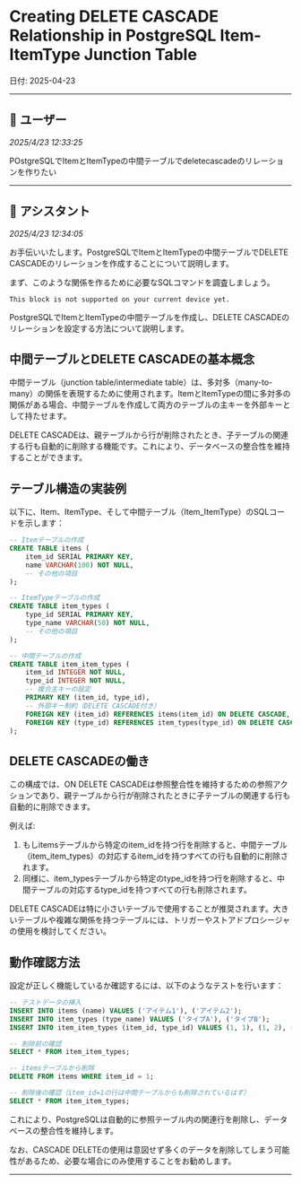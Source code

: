 # Creating DELETE CASCADE Relationship in PostgreSQL Item-ItemType Junction Table

日付: 2025-04-23

---

## 👤 ユーザー
*2025/4/23 12:33:25*

POstgreSQLでItemとItemTypeの中間テーブルでdeletecascadeのリレーションを作りたい

---

## 🤖 アシスタント
*2025/4/23 12:34:05*

お手伝いいたします。PostgreSQLでItemとItemTypeの中間テーブルでDELETE CASCADEのリレーションを作成することについて説明します。

まず、このような関係を作るために必要なSQLコマンドを調査しましょう。
```
This block is not supported on your current device yet.
```



PostgreSQLでItemとItemTypeの中間テーブルを作成し、DELETE CASCADEのリレーションを設定する方法について説明します。

## 中間テーブルとDELETE CASCADEの基本概念

中間テーブル（junction table/intermediate table）は、多対多（many-to-many）の関係を表現するために使用されます。ItemとItemTypeの間に多対多の関係がある場合、中間テーブルを作成して両方のテーブルの主キーを外部キーとして持たせます。

DELETE CASCADEは、親テーブルから行が削除されたとき、子テーブルの関連する行も自動的に削除する機能です。これにより、データベースの整合性を維持することができます。

## テーブル構造の実装例

以下に、Item、ItemType、そして中間テーブル（Item_ItemType）のSQLコードを示します：

```sql
-- Itemテーブルの作成
CREATE TABLE items (
    item_id SERIAL PRIMARY KEY,
    name VARCHAR(100) NOT NULL,
    -- その他の項目
);

-- ItemTypeテーブルの作成
CREATE TABLE item_types (
    type_id SERIAL PRIMARY KEY,
    type_name VARCHAR(50) NOT NULL,
    -- その他の項目
);

-- 中間テーブルの作成
CREATE TABLE item_item_types (
    item_id INTEGER NOT NULL,
    type_id INTEGER NOT NULL,
    -- 複合主キーの設定
    PRIMARY KEY (item_id, type_id),
    -- 外部キー制約（DELETE CASCADE付き）
    FOREIGN KEY (item_id) REFERENCES items(item_id) ON DELETE CASCADE,
    FOREIGN KEY (type_id) REFERENCES item_types(type_id) ON DELETE CASCADE
);
```

## DELETE CASCADEの働き

この構成では、ON DELETE CASCADEは参照整合性を維持するための参照アクションであり、親テーブルから行が削除されたときに子テーブルの関連する行も自動的に削除できます。

例えば:
1. もしitemsテーブルから特定のitem_idを持つ行を削除すると、中間テーブル（item_item_types）の対応するitem_idを持つすべての行も自動的に削除されます。
2. 同様に、item_typesテーブルから特定のtype_idを持つ行を削除すると、中間テーブルの対応するtype_idを持つすべての行も削除されます。

DELETE CASCADEは特に小さいテーブルで使用することが推奨されます。大きいテーブルや複雑な関係を持つテーブルには、トリガーやストアドプロシージャの使用を検討してください。

## 動作確認方法

設定が正しく機能しているか確認するには、以下のようなテストを行います：

```sql
-- テストデータの挿入
INSERT INTO items (name) VALUES ('アイテム1'), ('アイテム2');
INSERT INTO item_types (type_name) VALUES ('タイプA'), ('タイプB');
INSERT INTO item_item_types (item_id, type_id) VALUES (1, 1), (1, 2), (2, 1);

-- 削除前の確認
SELECT * FROM item_item_types;

-- itemsテーブルから削除
DELETE FROM items WHERE item_id = 1;

-- 削除後の確認（item_id=1の行は中間テーブルからも削除されているはず）
SELECT * FROM item_item_types;
```

これにより、PostgreSQLは自動的に参照テーブル内の関連行を削除し、データベースの整合性を維持します。

なお、CASCADE DELETEの使用は意図せず多くのデータを削除してしまう可能性があるため、必要な場合にのみ使用することをお勧めします。

---
